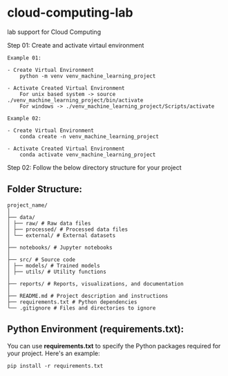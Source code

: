 # cloud-computing-lab
lab support for Cloud Computing

Step 01: Create and activate virtaul environment
```
Example 01:

- Create Virtual Environment
    python -m venv venv_machine_learning_project

- Activate Created Virtual Environment
    For unix based system -> source ./venv_machine_learning_project/bin/activate
    For windows -> ./venv_machine_learning_project/Scripts/activate

Example 02:

- Create Virtual Environment
    conda create -n venv_machine_learning_project

- Activate Created Virtual Environment
    conda activate venv_machine_learning_project
```
Step 02: Follow the below directory structure for your project

## Folder Structure:


```
project_name/
│
├── data/
│ ├── raw/ # Raw data files
│ ├── processed/ # Processed data files
│ └── external/ # External datasets
│
├── notebooks/ # Jupyter notebooks
│
├── src/ # Source code
│ ├── models/ # Trained models
│ ├── utils/ # Utility functions
│
├── reports/ # Reports, visualizations, and documentation
│
├── README.md # Project description and instructions
├── requirements.txt # Python dependencies
└── .gitignore # Files and directories to ignore
```


## Python Environment (**requirements.txt**):

You can use **requirements.txt** to specify the Python packages required for your project. Here's an example:

```
pip install -r requirements.txt
```
